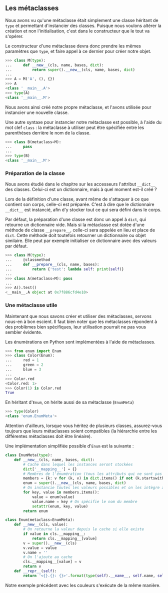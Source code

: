 ## Les métaclasses

Nous avons vu qu'une métaclasse était simplement une classe héritant de `type` et permettant d'instancier des classes.
Puisque nous voulons altérer la création et non l'initialisation, c'est dans le constructeur que le tout va s'opérer.

Le constructeur d'une métaclasse devra donc prendre les mêmes paramètres que `type`, et faire appel à ce dernier pour créer notre objet.

```python
>>> class M(type):
...     def __new__(cls, name, bases, dict):
...         return super().__new__(cls, name, bases, dict)
...
>>> A = M('A', (), {})
>>> A
<class '__main__.A'>
>>> type(A)
<class '__main__.M'>
```

Nous avons ainsi créé notre propre métaclasse, et l'avons utilisée pour instancier une nouvelle classe.

Une autre syntaxe pour instancier notre métaclasse est possible, à l'aide du mot clef `class` : la métaclasse à utiliser peut être spécifiée entre les parenthèses derrière le nom de la classe.

```python
>>> class B(metaclass=M):
...     pass
...
>>> type(B)
<class '__main__.M'>
```

### Préparation de la classe

Nous avons étudié dans le chapitre sur les accesseurs l'attribut `__dict__` des classes. Celui-ci est un dictionnaire, mais à quel moment est-il créé ?

Lors de la définition d'une classe, avant même de s'attaquer à ce que contient son corps, celle-ci est préparée.
C'est à dire que le dictionnaire `__dict__` est instancié, afin d'y stocker tout ce qui sera défini dans le corps.

Par défaut, la préparation d'une classe est donc un appel à `dict`, qui retourne un dictionnaire vide.
Mais si la métaclasse est dotée d'une méthode de classe `__prepare__`, celle-ci sera appelée en lieu et place de `dict`. Cette méthode doit toutefois retourner un dictionnaire ou objet similaire. Elle peut par exemple initialiser ce dictionnaire avec des valeurs par défaut.

```python
>>> class M(type):
...     @classmethod
...     def __prepare__(cls, name, bases):
...         return {'test': lambda self: print(self)}
...
>>> class A(metaclass=M): pass
...
>>> A().test()
<__main__.A object at 0x7f886cfd4e10>
```

### Une métaclasse utile

Maintenant que nous savons créer et utiliser des métaclasses, servons nous-en à bon escient. Il faut bien noter que les métaclasses répondent à des problèmes bien spécifiques, leur utilisation pourrait ne pas vous sembler évidente.

Les énumérations en Python sont implémentées à l'aide de métaclasses.

```python
>>> from enum import Enum
>>> class Color(Enum):
...     red = 1
...     green = 2
...     blue = 3
...
>>> Color.red
<Color.red: 1>
>>> Color(1) is Color.red
True
```

En héritant d'`Enum`, on hérite aussi de sa métaclasse (`EnumMeta`)

```python
>>> type(Color)
<class 'enum.EnumMeta'>
```

Attention d'ailleurs, lorsque vous héritez de plusieurs classes, assurez-vous toujours que leurs métaclasses soient compatibles (la hiérarchie entre les différentes métaclasses doit être linéaire).

Une implémentation simplifiée possible d'`Enum` est la suivante :

```python
class EnumMeta(type):
    def __new__(cls, name, bases, dict):
        # Cache dans lequel les instances seront stockées
        dict['__mapping__'] = {}
        # Membres de l'énumération (tous les attributs qui ne sont pas du type __foo__)
        members = {k: v for (k, v) in dict.items() if not (k.startswith('__') and k.endswith('__'))}
        enum = super().__new__(cls, name, bases, dict)
        # On instancie toutes les valeurs possibles et on les intègre à la classe
        for key, value in members.items():
            value = enum(value)
            value.name = key # On spécifie le nom du membre
            setattr(enum, key, value)
        return enum

class Enum(metaclass=EnumMeta):
    def __new__(cls, value):
        # On retourne la valeur depuis le cache si elle existe
        if value in cls.__mapping__:
            return cls.__mapping__[value]
        v = super().__new__(cls)
        v.value = value
        v.name = ''
        # On l'ajoute au cache
        cls.__mapping__[value] = v
        return v
    def __repr__(self):
        return '<{}.{}: {}>'.format(type(self).__name__, self.name, self.value)
```

Notre exemple précédent avec les couleurs s'exécute de la même manière.
